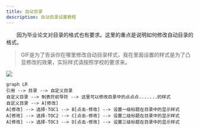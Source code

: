 ```yaml
---
title: 自动目录
description: 自动目录设置教程
---
```


&emsp;&emsp;因为毕业论文对目录的格式也有要求。这里的重点是说明如何修改自动目录的格式。

> GIF是为了告诉你在哪里修改自动目录样式，我在里面设置的样式是为了凸显修改的效果，实际样式请按照学校的要求来。

![](http://qiniu.zkytech.top/动画(25).gif)



```mermaid
graph LR
引用 --> 目录 --> 自定义目录
自定义目录 --> 制表符前导符 --> 这里可以修改目录中的点点点.......的样式
自定义目录 --> A[修改]
A[修改] --> 选择-TOC1 --> B[点击-修改] --> 设置一级标题在目录中的显示样式
A[修改] --> 选择-TOC2 --> C[点击-修改] --> 设置二级标题在目录中的显示样式
A[修改] --> 选择-TOC3 --> D[点击-修改] --> 设置三级标题在目录中的显示样式
```



